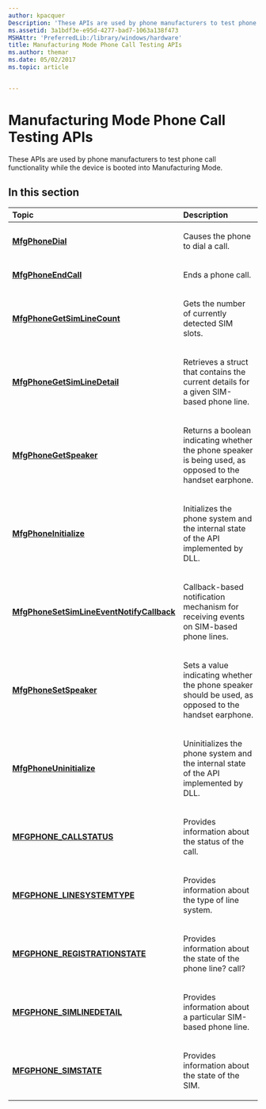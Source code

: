 ```yaml
---
author: kpacquer
Description: 'These APIs are used by phone manufacturers to test phone call functionality while the device is booted into Manufacturing Mode.'
ms.assetid: 3a1bdf3e-e95d-4277-bad7-1063a138f473
MSHAttr: 'PreferredLib:/library/windows/hardware'
title: Manufacturing Mode Phone Call Testing APIs
ms.author: themar
ms.date: 05/02/2017
ms.topic: article


---
```


# Manufacturing Mode Phone Call Testing APIs

These APIs are used by phone manufacturers to test phone call functionality while the device is booted into Manufacturing Mode.

## <span id="in_this_section"></span>In this section


<table>
<colgroup>
<col width="50%" />
<col width="50%" />
</colgroup>
<thead>
<tr class="header">
<th align="left">Topic</th>
<th align="left">Description</th>
</tr>
</thead>
<tbody>
<tr class="odd">
<td align="left"><p><a href="mfgphonedial.md" data-raw-source="[&lt;strong&gt;MfgPhoneDial&lt;/strong&gt;](mfgphonedial.md)"><strong>MfgPhoneDial</strong></a></p></td>
<td align="left"><p>Causes the phone to dial a call.</p></td>
</tr>
<tr class="even">
<td align="left"><p><a href="mfgphoneendcall.md" data-raw-source="[&lt;strong&gt;MfgPhoneEndCall&lt;/strong&gt;](mfgphoneendcall.md)"><strong>MfgPhoneEndCall</strong></a></p></td>
<td align="left"><p>Ends a phone call.</p></td>
</tr>
<tr class="odd">
<td align="left"><p><a href="mfgphonegetsimlinecount.md" data-raw-source="[&lt;strong&gt;MfgPhoneGetSimLineCount&lt;/strong&gt;](mfgphonegetsimlinecount.md)"><strong>MfgPhoneGetSimLineCount</strong></a></p></td>
<td align="left"><p>Gets the number of currently detected SIM slots.</p></td>
</tr>
<tr class="even">
<td align="left"><p><a href="mfgphonegetsimlinedetail.md" data-raw-source="[&lt;strong&gt;MfgPhoneGetSimLineDetail&lt;/strong&gt;](mfgphonegetsimlinedetail.md)"><strong>MfgPhoneGetSimLineDetail</strong></a></p></td>
<td align="left"><p>Retrieves a struct that contains the current details for a given SIM-based phone line.</p></td>
</tr>
<tr class="odd">
<td align="left"><p><a href="mfgphonegetspeaker.md" data-raw-source="[&lt;strong&gt;MfgPhoneGetSpeaker&lt;/strong&gt;](mfgphonegetspeaker.md)"><strong>MfgPhoneGetSpeaker</strong></a></p></td>
<td align="left"><p>Returns a boolean indicating whether the phone speaker is being used, as opposed to the handset earphone.</p></td>
</tr>
<tr class="even">
<td align="left"><p><a href="mfgphoneinitialize.md" data-raw-source="[&lt;strong&gt;MfgPhoneInitialize&lt;/strong&gt;](mfgphoneinitialize.md)"><strong>MfgPhoneInitialize</strong></a></p></td>
<td align="left"><p>Initializes the phone system and the internal state of the API implemented by DLL.</p></td>
</tr>
<tr class="odd">
<td align="left"><p><a href="mfgphonesetsimlineeventnotifycallback.md" data-raw-source="[&lt;strong&gt;MfgPhoneSetSimLineEventNotifyCallback&lt;/strong&gt;](mfgphonesetsimlineeventnotifycallback.md)"><strong>MfgPhoneSetSimLineEventNotifyCallback</strong></a></p></td>
<td align="left"><p>Callback-based notification mechanism for receiving events on SIM-based phone lines.</p></td>
</tr>
<tr class="even">
<td align="left"><p><a href="mfgphonesetspeaker.md" data-raw-source="[&lt;strong&gt;MfgPhoneSetSpeaker&lt;/strong&gt;](mfgphonesetspeaker.md)"><strong>MfgPhoneSetSpeaker</strong></a></p></td>
<td align="left"><p>Sets a value indicating whether the phone speaker should be used, as opposed to the handset earphone.</p></td>
</tr>
<tr class="odd">
<td align="left"><p><a href="mfgphoneuninitialize.md" data-raw-source="[&lt;strong&gt;MfgPhoneUninitialize&lt;/strong&gt;](mfgphoneuninitialize.md)"><strong>MfgPhoneUninitialize</strong></a></p></td>
<td align="left"><p>Uninitializes the phone system and the internal state of the API implemented by DLL.</p></td>
</tr>
<tr class="even">
<td align="left"><p><a href="mfgphone-callstatus.md" data-raw-source="[&lt;strong&gt;MFGPHONE_CALLSTATUS&lt;/strong&gt;](mfgphone-callstatus.md)"><strong>MFGPHONE_CALLSTATUS</strong></a></p></td>
<td align="left"><p>Provides information about the status of the call.</p></td>
</tr>
<tr class="odd">
<td align="left"><p><a href="mfgphone-linesystemtype.md" data-raw-source="[&lt;strong&gt;MFGPHONE_LINESYSTEMTYPE&lt;/strong&gt;](mfgphone-linesystemtype.md)"><strong>MFGPHONE_LINESYSTEMTYPE</strong></a></p></td>
<td align="left"><p>Provides information about the type of line system.</p></td>
</tr>
<tr class="even">
<td align="left"><p><a href="mfgphone-registrationstate.md" data-raw-source="[&lt;strong&gt;MFGPHONE_REGISTRATIONSTATE&lt;/strong&gt;](mfgphone-registrationstate.md)"><strong>MFGPHONE_REGISTRATIONSTATE</strong></a></p></td>
<td align="left"><p>Provides information about the state of the phone line? call?</p></td>
</tr>
<tr class="odd">
<td align="left"><p><a href="mfgphone-simlinedetail.md" data-raw-source="[&lt;strong&gt;MFGPHONE_SIMLINEDETAIL&lt;/strong&gt;](mfgphone-simlinedetail.md)"><strong>MFGPHONE_SIMLINEDETAIL</strong></a></p></td>
<td align="left"><p>Provides information about a particular SIM-based phone line.</p></td>
</tr>
<tr class="even">
<td align="left"><p><a href="mfgphone-simstate.md" data-raw-source="[&lt;strong&gt;MFGPHONE_SIMSTATE&lt;/strong&gt;](mfgphone-simstate.md)"><strong>MFGPHONE_SIMSTATE</strong></a></p></td>
<td align="left"><p>Provides information about the state of the SIM.</p></td>
</tr>
</tbody>
</table>

 

 

 





